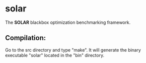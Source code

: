 # solar
The **SOLAR** blackbox optimization benchmarking framework.

## Compilation:
Go to the src directory and type "make". It will generate the binary
executable "solar" located in the "bin" directory.
